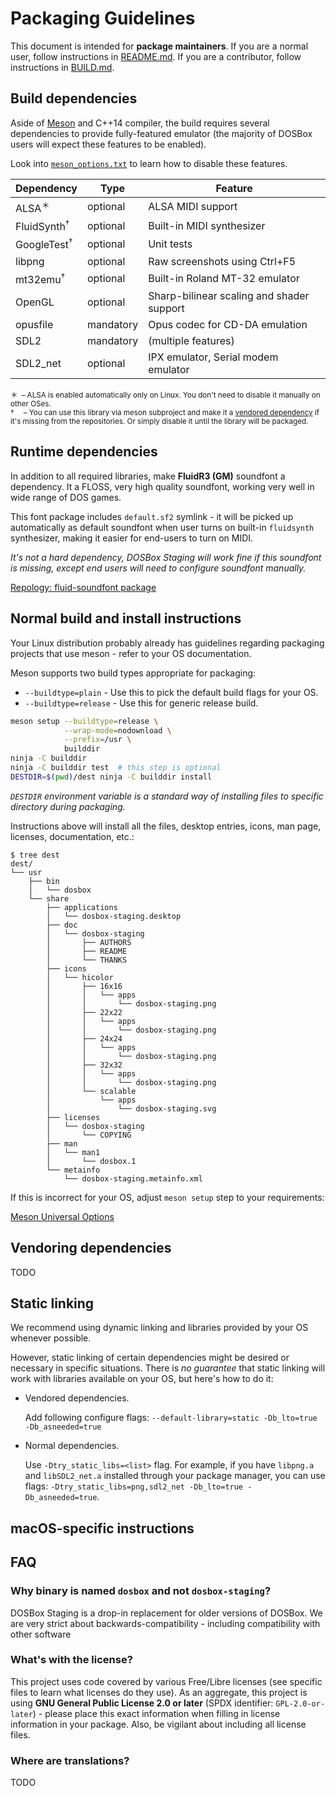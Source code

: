 # Packaging Guidelines

This document is intended for **package maintainers**.
If you are a normal user, follow instructions in [README.md](README.md).
If you are a contributor, follow instructions in [BUILD.md](BUILD.md).


## Build dependencies

Aside of [Meson] and C++14 compiler, the build requires several dependencies to
provide fully-featured emulator (the majority of DOSBox users will expect these
features to be enabled).

Look into [`meson_options.txt`] to learn how to disable these features.

| Dependency             | Type      | Feature
|-                       |-          |-
| ALSA<sup>＊</sup>      | optional  | ALSA MIDI support
| FluidSynth<sup>†</sup> | optional  | Built-in MIDI synthesizer
| GoogleTest<sup>†</sup> | optional  | Unit tests
| libpng                 | optional  | Raw screenshots using Ctrl+F5
| mt32emu<sup>†</sup>    | optional  | Built-in Roland MT-32 emulator
| OpenGL                 | optional  | Sharp-bilinear scaling and shader support
| opusfile               | mandatory | Opus codec for CD-DA emulation
| SDL2                   | mandatory | (multiple features)
| SDL2\_net              | optional  | IPX emulator, Serial modem emulator

<sub>
＊&ensp;– ALSA is enabled automatically only on Linux.
          You don't need to disable it manually on other OSes.
<br>
†&emsp; – You can use this library via meson subproject and make it a 
          <a href="vendoring-dependencies">vendored dependency</a>
          if it's missing from the repositories. Or simply disable it
          until the library will be packaged.
</sub>

## Runtime dependencies

In addition to all required libraries, make **FluidR3 (GM)** soundfont
a dependency. It a FLOSS, very high quality soundfont, working very well in
wide range of DOS games.

This font package includes `default.sf2` symlink - it will be picked up
automatically as default soundfont when user turns on built-in `fluidsynth`
synthesizer, making it easier for end-users to turn on MIDI.

*It's not a hard dependency, DOSBox Staging will work fine if this soundfont
is missing, except end users will need to configure soundfont manually.*

[Repology: fluid-soundfont package][fluid-soundfont]


## Normal build and install instructions

Your Linux distribution probably already has guidelines regarding packaging
projects that use meson - refer to your OS documentation.

Meson supports two build types appropriate for packaging:

- `--buildtype=plain` - Use this to pick the default build flags for your OS.
- `--buildtype=release` - Use this for generic release build.

```sh
meson setup --buildtype=release \
            --wrap-mode=nodownload \
            --prefix=/usr \
            builddir
ninja -C builddir
ninja -C builddir test  # this step is optional
DESTDIR=$(pwd)/dest ninja -C builddir install
```
*`DESTDIR` environment variable is a standard way of installing files to
specific directory during packaging.*

Instructions above will install all the files, desktop entries, icons, man page,
licenses, documentation, etc.:

```
$ tree dest
dest/
└── usr
    ├── bin
    │   └── dosbox
    └── share
        ├── applications
        │   └── dosbox-staging.desktop
        ├── doc
        │   └── dosbox-staging
        │       ├── AUTHORS
        │       ├── README
        │       └── THANKS
        ├── icons
        │   └── hicolor
        │       ├── 16x16
        │       │   └── apps
        │       │       └── dosbox-staging.png
        │       ├── 22x22
        │       │   └── apps
        │       │       └── dosbox-staging.png
        │       ├── 24x24
        │       │   └── apps
        │       │       └── dosbox-staging.png
        │       ├── 32x32
        │       │   └── apps
        │       │       └── dosbox-staging.png
        │       └── scalable
        │           └── apps
        │               └── dosbox-staging.svg
        ├── licenses
        │   └── dosbox-staging
        │       └── COPYING
        ├── man
        │   └── man1
        │       └── dosbox.1
        └── metainfo
            └── dosbox-staging.metainfo.xml
```

If this is incorrect for your OS, adjust `meson setup` step to your
requirements:

[Meson Universal Options](https://mesonbuild.com/Builtin-options.html#universal-options)


## Vendoring dependencies

TODO

## Static linking

We recommend using dynamic linking and libraries provided by your OS whenever
possible.

However, static linking of certain dependencies might be desired or necessary in
specific situations.  There is *no guarantee* that static linking will work with
libraries available on your OS, but here's how to do it:

- Vendored dependencies.

  Add following configure flags:
  `--default-library=static -Db_lto=true -Db_asneeded=true`

- Normal dependencies.

  Use `-Dtry_static_libs=<list>` flag.  For example, if you have `libpng.a` and
  `libSDL2_net.a` installed through your package manager, you can use flags:
  `-Dtry_static_libs=png,sdl2_net -Db_lto=true -Db_asneeded=true`.


## macOS-specific instructions

## FAQ

### Why binary is named `dosbox` and not `dosbox-staging`?

DOSBox Staging is a drop-in replacement for older versions of DOSBox.
We are very strict about backwards-compatibility - including compatibility
with other software

### What's with the license?

This project uses code covered by various Free/Libre licenses (see specific
files to learn what licenses do they use). As an aggregate, this project is
using **GNU General Public License 2.0 or later** (SPDX identifier:
`GPL-2.0-or-later`) - please place this exact information when filling in
license information in your package. Also, be vigilant about including all
license files.

### Where are translations?

TODO

[Meson]: https://mesonbuild.com/
[`meson_options.txt`]: meson_options.txt
[fluid-soundfont]: https://repology.org/project/fluid-soundfont/versions
